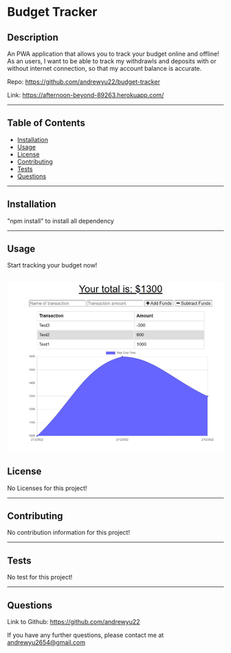 # Budget Tracker

## Description 

An PWA application that allows you to track your budget online and offline! As an users, I want to be able to track my withdrawls and deposits with or without internet connection, so that my account balance is accurate.

Repo: https://github.com/andrewyu22/budget-tracker

Link: https://afternoon-beyond-89263.herokuapp.com/

---
## Table of Contents 

* [Installation](#installation)
* [Usage](#usage)
* [License](#license)
* [Contributing](#contributing)
* [Tests](#tests)
* [Questions](#questions)

---
## Installation

"npm install" to install all dependency

---
## Usage 

Start tracking your budget now!

![budget](public/images/budget.JPG)
---
## License

No Licenses for this project!

---
## Contributing

No contribution information for this project!

---
## Tests

No test for this project!

---
## Questions

Link to Github: https://github.com/andrewyu22

If you have any further questions, please contact me at andrewyu2654@gmail.com
